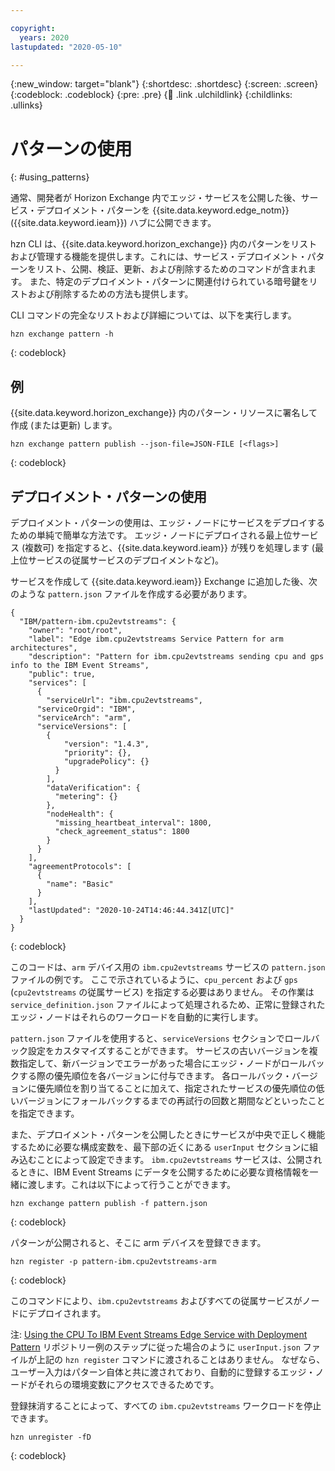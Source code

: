 ```yaml
---

copyright:
  years: 2020
lastupdated: "2020-05-10"

---
```


{:new_window: target="blank"}
{:shortdesc: .shortdesc}
{:screen: .screen}
{:codeblock: .codeblock}
{:pre: .pre}
{:child: .link .ulchildlink}
{:childlinks: .ullinks}

# パターンの使用
{: #using_patterns}

通常、開発者が Horizon Exchange 内でエッジ・サービスを公開した後、サービス・デプロイメント・パターンを {{site.data.keyword.edge_notm}} ({{site.data.keyword.ieam}}) ハブに公開できます。

hzn CLI は、{{site.data.keyword.horizon_exchange}} 内のパターンをリストおよび管理する機能を提供します。これには、サービス・デプロイメント・パターンをリスト、公開、検証、更新、および削除するためのコマンドが含まれます。 また、特定のデプロイメント・パターンに関連付けられている暗号鍵をリストおよび削除するための方法も提供します。

CLI コマンドの完全なリストおよび詳細については、以下を実行します。

```
hzn exchange pattern -h
```
{: codeblock}

## 例

{{site.data.keyword.horizon_exchange}} 内のパターン・リソースに署名して作成 (または更新) します。

```
hzn exchange pattern publish --json-file=JSON-FILE [<flags>]
```
{: codeblock}

## デプロイメント・パターンの使用

デプロイメント・パターンの使用は、エッジ・ノードにサービスをデプロイするための単純で簡単な方法です。 エッジ・ノードにデプロイされる最上位サービス (複数可) を指定すると、{{site.data.keyword.ieam}} が残りを処理します (最上位サービスの従属サービスのデプロイメントなど)。

サービスを作成して {{site.data.keyword.ieam}} Exchange に追加した後、次のような `pattern.json` ファイルを作成する必要があります。

```
{
  "IBM/pattern-ibm.cpu2evtstreams": {
    "owner": "root/root",
    "label": "Edge ibm.cpu2evtstreams Service Pattern for arm architectures",
    "description": "Pattern for ibm.cpu2evtstreams sending cpu and gps info to the IBM Event Streams",
    "public": true,
    "services": [
      {
        "serviceUrl": "ibm.cpu2evtstreams",
      "serviceOrgid": "IBM",
      "serviceArch": "arm",
      "serviceVersions": [
        {
            "version": "1.4.3",
            "priority": {},
            "upgradePolicy": {}
          }
        ],
        "dataVerification": {
          "metering": {}
        },
        "nodeHealth": {
          "missing_heartbeat_interval": 1800,
          "check_agreement_status": 1800
        }
      }
    ],
    "agreementProtocols": [
      {
        "name": "Basic"
      }
    ],
    "lastUpdated": "2020-10-24T14:46:44.341Z[UTC]"
  }
}
```
{: codeblock}

このコードは、`arm` デバイス用の `ibm.cpu2evtstreams` サービスの `pattern.json` ファイルの例です。 ここで示されているように、`cpu_percent` および `gps` (`cpu2evtstreams` の従属サービス) を指定する必要はありません。 その作業は `service_definition.json` ファイルによって処理されるため、正常に登録されたエッジ・ノードはそれらのワークロードを自動的に実行します。

`pattern.json` ファイルを使用すると、`serviceVersions` セクションでロールバック設定をカスタマイズすることができます。 サービスの古いバージョンを複数指定して、新バージョンでエラーがあった場合にエッジ・ノードがロールバックする際の優先順位を各バージョンに付与できます。 各ロールバック・バージョンに優先順位を割り当てることに加えて、指定されたサービスの優先順位の低いバージョンにフォールバックするまでの再試行の回数と期間などといったことを指定できます。

また、デプロイメント・パターンを公開したときにサービスが中央で正しく機能するために必要な構成変数を、最下部の近くにある `userInput` セクションに組み込むことによって設定できます。 `ibm.cpu2evtstreams` サービスは、公開されるときに、IBM Event Streams にデータを公開するために必要な資格情報を一緒に渡します。これは以下によって行うことができます。

```
hzn exchange pattern publish -f pattern.json
```
{: codeblock}

パターンが公開されると、そこに arm デバイスを登録できます。

```
hzn register -p pattern-ibm.cpu2evtstreams-arm
```
{: codeblock}

このコマンドにより、`ibm.cpu2evtstreams` およびすべての従属サービスがノードにデプロイされます。

注: [Using the CPU To IBM Event Streams Edge Service with Deployment Pattern](https://github.com/open-horizon/examples/tree/master/edge/evtstreams/cpu2evtstreams#-using-the-cpu-to-ibm-event-streams-edge-service-with-deployment-pattern) リポジトリー例のステップに従った場合のように `userInput.json` ファイルが上記の `hzn register` コマンドに渡されることはありません。 なぜなら、ユーザー入力はパターン自体と共に渡されており、自動的に登録するエッジ・ノードがそれらの環境変数にアクセスできるためです。

登録抹消することによって、すべての `ibm.cpu2evtstreams` ワークロードを停止できます。

```
hzn unregister -fD
```
{: codeblock}
